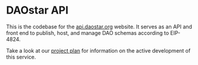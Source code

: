 # DAOstar API

This is the codebase for the [api.daostar.org](https://api.daostar.org) website. It serves as an API and front end to publish, host, and manage DAO schemas according to EIP-4824.

Take a look at our [project plan](https://docs.google.com/document/d/11lAP16YBiPWk7ATcZOWXRs01kCYrJ97Af94EzpKfutM/edit?usp=sharing) for information on the active development of this service.
